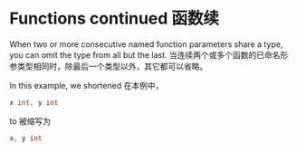 

Functions continued 函数续
======

When two or more consecutive named function parameters share a type, you can omit the type from all but the last.
当连续两个或多个函数的已命名形参类型相同时，除最后一个类型以外，其它都可以省略。

In this example, we shortened
在本例中，
```go
x int, y int
```

to
被缩写为
```go
x, y int
```

